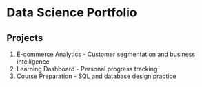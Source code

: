 ﻿# Data Science Portfolio

## Projects
1. E-commerce Analytics - Customer segmentation and business intelligence
2. Learning Dashboard - Personal progress tracking
3. Course Preparation - SQL and database design practice
